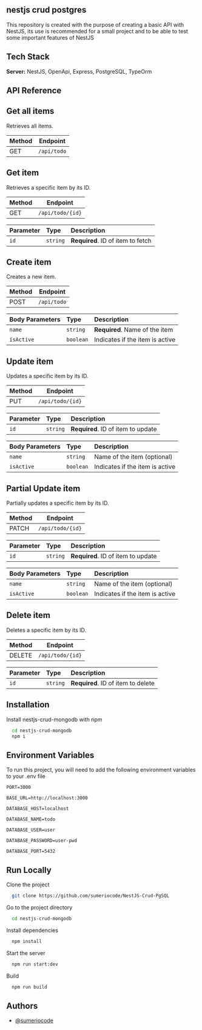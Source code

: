 
## nestjs crud postgres

This repository is created with the purpose of creating a basic API with NestJS, its use is recommended for a small project and to be able to test some important features of NestJS


## Tech Stack

**Server:** NestJS, OpenApi, Express, PostgreSQL, TypeOrm


## API Reference

## Get all items

Retrieves all items.

| Method | Endpoint       |
| ------ | -------------- |
| GET    | `/api/todo`    |

## Get item

Retrieves a specific item by its ID.

| Method | Endpoint         |
| ------ | ---------------- |
| GET    | `/api/todo/{id}` |

| Parameter | Type     | Description                       |
| :-------- | :------- | :-------------------------------- |
| `id`      | `string` | **Required**. ID of item to fetch |

## Create item

Creates a new item.

| Method | Endpoint       |
| ------ | -------------- |
| POST   | `/api/todo`    |

| Body Parameters | Type     | Description                       |
| :-------------- | :------- | :-------------------------------- |
| `name`          | `string` | **Required**. Name of the item    |
| `isActive`      | `boolean`| Indicates if the item is active   |

## Update item

Updates a specific item by its ID.

| Method | Endpoint         |
| ------ | ---------------- |
| PUT    | `/api/todo/{id}` |

| Parameter | Type     | Description                       |
| :-------- | :------- | :-------------------------------- |
| `id`      | `string` | **Required**. ID of item to update |

| Body Parameters | Type     | Description                          |
| :-------------- | :------- | :------------------------------------ |
| `name`          | `string` | Name of the item (optional)           |
| `isActive`      | `boolean`| Indicates if the item is active       |

## Partial Update item

Partially updates a specific item by its ID.

| Method | Endpoint         |
| ------ | ---------------- |
| PATCH  | `/api/todo/{id}` |

| Parameter | Type     | Description                       |
| :-------- | :------- | :-------------------------------- |
| `id`      | `string` | **Required**. ID of item to update |

| Body Parameters | Type     | Description                          |
| :-------------- | :------- | :------------------------------------ |
| `name`          | `string` | Name of the item (optional)           |
| `isActive`      | `boolean`| Indicates if the item is active       |

## Delete item

Deletes a specific item by its ID.

| Method | Endpoint         |
| ------ | ---------------- |
| DELETE | `/api/todo/{id}` |

| Parameter | Type     | Description                       |
| :-------- | :------- | :-------------------------------- |
| `id`      | `string` | **Required**. ID of item to delete |

## Installation

Install nestjs-crud-mongodb with npm

```bash
  cd nestjs-crud-mongodb
  npm i
```
    
## Environment Variables

To run this project, you will need to add the following environment variables to your .env file

`PORT=3000`

`BASE_URL=http://localhost:3000`

`DATABASE_HOST=localhost`

`DATABASE_NAME=todo`

`DATABASE_USER=user`

`DATABASE_PASSWORD=user-pwd`

`DATABASE_PORT=5432`


## Run Locally

Clone the project

```bash
  git clone https://github.com/sumeriocode/NestJS-Crud-PgSQL
```

Go to the project directory

```bash
  cd nestjs-crud-mongodb
```

Install dependencies

```bash
  npm install
```

Start the server

```bash
  npm run start:dev
```

Build

```bash
  npm run build
```


## Authors

- [@sumeriocode](https://www.github.com/sumeriocode)

